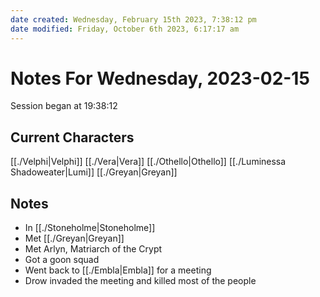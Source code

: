 ```yaml
---
date created: Wednesday, February 15th 2023, 7:38:12 pm
date modified: Friday, October 6th 2023, 6:17:17 am
---
```

# Notes For Wednesday, 2023-02-15
Session began at 19:38:12
## Current Characters
[[./Velphi|Velphi]]
[[./Vera|Vera]]
[[./Othello|Othello]]
[[./Luminessa Shadoweater|Lumi]]
[[./Greyan|Greyan]]
## Notes
- In [[./Stoneholme|Stoneholme]]
- Met [[./Greyan|Greyan]]
- Met Arlyn, Matriarch of the Crypt
- Got a goon squad
- Went back to [[./Embla|Embla]] for a meeting
- Drow invaded the meeting and killed most of the people